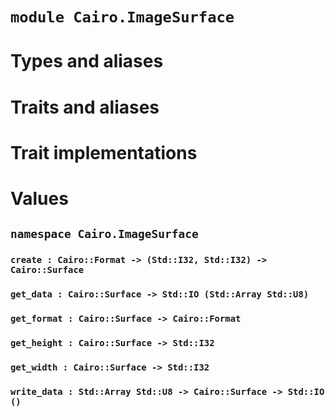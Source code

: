 # `module Cairo.ImageSurface`

# Types and aliases

# Traits and aliases

# Trait implementations

# Values

## `namespace Cairo.ImageSurface`

### `create : Cairo::Format -> (Std::I32, Std::I32) -> Cairo::Surface`

### `get_data : Cairo::Surface -> Std::IO (Std::Array Std::U8)`

### `get_format : Cairo::Surface -> Cairo::Format`

### `get_height : Cairo::Surface -> Std::I32`

### `get_width : Cairo::Surface -> Std::I32`

### `write_data : Std::Array Std::U8 -> Cairo::Surface -> Std::IO ()`